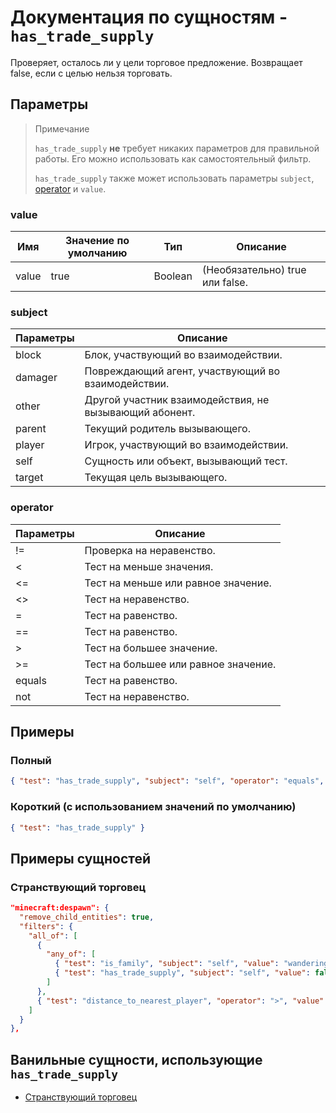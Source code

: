 # Документация по сущностям - `has_trade_supply`

Проверяет, осталось ли у цели торговое предложение. Возвращает false, если с целью нельзя торговать.

## Параметры

> Примечание
> 
> `has_trade_supply` **не** требует никаких параметров для правильной работы. Его можно использовать как самостоятельный фильтр.
> 
> `has_trade_supply` также может использовать параметры `subject`, [operator](../../../../Others/Operators.md) и `value`.

### value

| Имя   | Значение по умолчанию | Тип    | Описание                            |
|-------|-----------------------|--------|-------------------------------------|
| value | true               | Boolean | (Необязательно) true или false. |

### subject

| Параметры | Описание                                               |
|-----------|--------------------------------------------------------|
| block     | Блок, участвующий во взаимодействии.                   |
| damager   | Повреждающий агент, участвующий во взаимодействии.     |
| other     | Другой участник взаимодействия, не вызывающий абонент. |
| parent    | Текущий родитель вызывающего.                          |
| player    | Игрок, участвующий во взаимодействии.                  |
| self      | Сущность или объект, вызывающий тест.                  |
| target    | Текущая цель вызывающего.                              |

### operator

| Параметры | Описание                             |
|-----------|--------------------------------------|
| !=        | Проверка на неравенство.             |
| <         | Тест на меньше значения.             |
| <=        | Тест на меньше или равное значение.  |
| <>        | Тест на неравенство.                 |
| =         | Тест на равенство.                   |
| ==        | Тест на равенство.                   |
| \>        | Тест на большее значение.            |
| >=        | Тест на большее или равное значение. |
| equals    | Тест на равенство.                   |
| not       | Тест на неравенство.                 |

## Примеры

### Полный

``` json
{ "test": "has_trade_supply", "subject": "self", "operator": "equals", "value": "true" }
```

### Короткий (с использованием значений по умолчанию)

``` json
{ "test": "has_trade_supply" }
```

## Примеры сущностей

### Странствующий торговец

``` json
"minecraft:despawn": {
  "remove_child_entities": true,
  "filters": {
    "all_of": [
      {
        "any_of": [
          { "test": "is_family", "subject": "self", "value": "wandering_trader_despawning" },
          { "test": "has_trade_supply", "subject": "self", "value": false }
        ]
      },
      { "test": "distance_to_nearest_player", "operator": ">", "value": 24 }
    ]
  }
},
```

## Ванильные сущности, использующие `has_trade_supply`

+ [Странствующий торговец](../../../../Others/Entities/wandering_trader.md)
